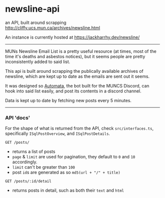# newsline-api

an API, built around scrapping http://cliffy.ucs.mun.ca/archives/newsline.html

An instance is currently hosted at https://jackharrhy.dev/newsline/

----

MUNs Newsline Email List is a pretty useful resource (at times, most of the time it's deaths and asbestos notices), but it seems people are pretty inconsistently added to said list.

This api is built around scrapping the publically available archives of newsline, which are kept up to date as the emails are sent out it seems.

It was designed so [Automata](https://github.com/MUNComputerScienceSociety/Automata), the bot built for the MUNCS Discord, can hook into said list easily, and post its contents in a discord channel.

Data is kept up to date by fetching new posts every 5 minutes.

---

### API 'docs'

For the shape of what is returned from the API, check `src/interfaces.ts`, specifically `ISqlPostOverview`, and `ISqlPostDetails`.

`GET /posts/`

- returns a list of posts
- `page` & `limit` are used for pagination, they default to `0` and `10` accordingly.
- `limit` can't be greater than `100`
- post `id`s are generated as so `md5(url + "/" + title)`

`GET /posts/:id/detail`

- returns posts in detail, such as both their `text` and `html`
